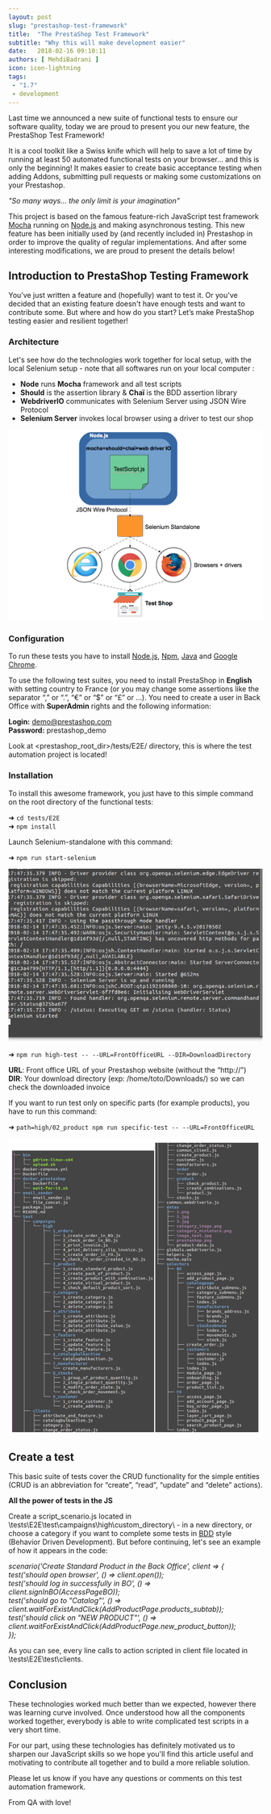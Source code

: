 ```yaml
---
layout: post
slug: "prestashop-test-framework"
title:  "The PrestaShop Test Framework"
subtitle: "Why this will make development easier"
date:   2018-02-16 09:10:11
authors: [ MehdiBadrani ]
icon: icon-lightning
tags:
 - "1.7"
 - development
---
```


Last time we announced a new suite of functional tests to ensure our software quality, today we are proud to present you our new feature, the PrestaShop Test Framework!

It is a cool toolkit like a Swiss knife which will help to save a lot of time by running at least 50 automated functional tests on your browser... and this is only the beginning! It makes easier to create basic acceptance testing when adding Addons, submitting pull requests or making some customizations on your Prestashop.

*"So many ways... the only limit is your imagination"*

This project is based on the famous feature-rich JavaScript test framework [Mocha](https://mochajs.org) running on [Node.js](https://nodejs.org/en) and making asynchronous testing. This new feature has been initially used by (and recently included in) Prestashop in order to improve the quality of regular implementations. And after some interesting modifications, we are proud to present the details below!


## Introduction to PrestaShop Testing Framework

You’ve just written a feature and (hopefully) want to test it. Or you've decided that an existing feature doesn't have enough tests and want to contribute some. But where and how do you start? Let’s make PrestaShop testing easier and resilient together!


### Architecture

Let's see how do the technologies work together for local setup, with the local Selenium setup - note that all softwares run on your local computer :

- **Node** runs **Mocha** framework and all test scripts
- **Should** is the assertion library & **Chaï** is the BDD assertion library
- **WebdriverIO** communicates with Selenium Server using JSON Wire Protocol
- **Selenium Server** invokes local browser using a driver to test our shop

![PS Test Framework](/assets/images/2018/01/PS_Test_Framework.png)


### Configuration

To run these tests you have to install [Node.js](https://nodejs.org/en/download), [Npm](https://www.npmjs.com/get-npm), [Java](https://java.com/fr/download) and [Google Chrome](https://www.google.com/chrome/browser/desktop/index.html?brand=CHBD&gclid=EAIaIQobChMIva2UgZTN2AIVjjgbCh2kcA9MEAAYASAAEgKC8fD_BwE).

To use the following test suites, you need to install PrestaShop in **English** with setting country to France (or you may change some assertions like the separator “,” or “.”, “€” or “$” or “£” or …). You need to create a user in Back Office with **SuperAdmin** rights and the following information:

**Login:** demo@prestashop.com<br>
**Password:** prestashop_demo

Look at <prestashop_root_dir>/tests/E2E/ directory, this is where the test automation project is located!


### Installation

To install this awesome framework, you just have to this simple command on the root directory of the functional tests:

➜  `cd tests/E2E`<br>
➜  `npm install`

Launch Selenium-standalone with this command:

➜  `npm run start-selenium`

![PS Test Framework Selenium](/assets/images/2018/02/PS_Test_Framework_Selenium.png)

➜  `npm run high-test -- --URL=FrontOfficeURL --DIR=DownloadDirectory`

**URL**: Front office URL of your Prestashop website (without the “http://”)<br>
**DIR**: Your download directory (exp: /home/toto/Downloads/) so we can check the downloaded invoice

If you want to run test only on specific parts (for example products), you have to run this command:

➜  `path=high/02_product npm run specific-test -- --URL=FrontOfficeURL`

![PS Test Framework Examples](/assets/images/2018/02/PS_Test_Framework_Examples.png)


## Create a test

This basic suite of tests cover the CRUD functionality for the simple entities (CRUD is an abbreviation for “create”, “read”, “update” and “delete” actions).

**All the power of tests in the JS**

Create a script_scenario.js located in \tests\E2E\test\campaigns\high\custom_directory\ - in a new directory, or choose a category if you want to complete some tests in [BDD](http://chaijs.com/api/bdd/) style (Behavior Driven Development). But before continuing, let's see an example of how it appears in the code:

*scenario('Create Standard Product in the Back Office', client => {*<br>
*test('should open browser', () => client.open());*<br>
*test('should log in successfully in BO', () => client.signInBO(AccessPageBO));*<br>
*test('should go to "Catalog"', () => client.waitForExistAndClick(AddProductPage.products_subtab));*<br>
*test('should click on "NEW PRODUCT"', () => client.waitForExistAndClick(AddProductPage.new_product_button));*<br>
*});*

As you can see, every line calls to action scripted in client file located in \tests\E2E\test\clients.


## Conclusion

These technologies worked much better than we expected, however there was learning curve involved. Once understood how all the components worked together, everybody is able to write complicated test scripts in a very short time.

For our part, using these technologies has definitely motivated us to sharpen our JavaScript skills so we hope you'll find this article useful and motivating to contribute all together and to build a more reliable solution.

Please let us know if you have any questions or comments on this test automation framework.

From QA with love!
